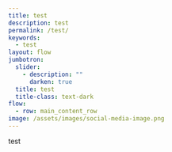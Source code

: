 ```yaml
---
title: test
description: test
permalink: /test/
keywords:
  - test
layout: flow
jumbotron:
  slider:
    - description: ""
      darken: true
  title: test
  title-class: text-dark
flow:
  - row: main_content_row
image: /assets/images/social-media-image.png
---
```

test